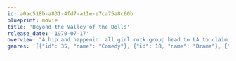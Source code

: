 ```yaml
---
id: a0ac518b-a831-4fd7-a11e-e7ca75a8c60b
blueprint: movie
title: 'Beyond the Valley of the Dolls'
release_date: '1970-07-17'
overview: "A hip and happenin' all girl rock group head to LA to claim lead-singer Kelly's inheritance and make it (and make it) in LA. Soon the girls fall into a morass of drugs and deceit as their recording success soars. It takes several tragedies to make them stop and think... but is it too late?"
genres: '[{"id": 35, "name": "Comedy"}, {"id": 18, "name": "Drama"}, {"id": 53, "name": "Thriller"}]'
---
```

